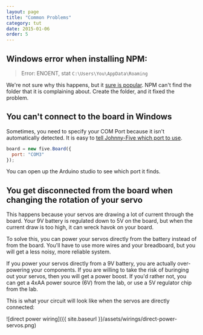 ```yaml
---
layout: page
title: "Common Problems"
category: tut
date: 2015-01-06
order: 5
---
```


## Windows error when installing NPM:
> Error: ENOENT, stat `C:\Users\You\AppData\Roaming`

We're not sure why this happens, but it [sure is popular](http://stackoverflow.com/questions/25093276/node-js-windows-error-enoent-stat-c-users-rt-appdata-roaming-npm).  NPM can't find the folder that it is complaining about.  Create the folder, and it fixed the problem.

## You can't connect to the board in Windows
Sometimes, you need to specify your COM Port because it isn't automatically detected.  It is easy to [tell Johnny-Five which port to use](https://github.com/rwaldron/johnny-five/blob/master/docs/board-with-port.md).  

```js
board = new five.Board({
  port: "COM3"
});
```

You can open up the Arduino studio to see which port it finds.

## You get disconnected from the board when changing the rotation of your servo
This happens because your servos are drawing a lot of current through the board.  Your 9V battery is regulated down to 5V on the board, but when the current draw is too high, it can wreck havok on your board.

To solve this, you can power your servos directly from the battery instead of from the board.  You'll have to use more wires and your breadboard, but you will get a less noisy, more reliable system.

If you power your servos directly from a 9V battery, you are actually over-powering your components.  If you are willing to take the risk of buringing out your servos, then you will get a power boost.  If you'd rather not, you can get a 4xAA power source (6V) from the lab, or use a 5V regulator chip from the lab.

This is what your circuit will look like when the servos are directly connected:

![direct power wiring]({{ site.baseurl }}/assets/wirings/direct-power-servos.png)